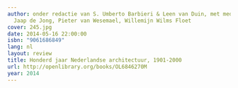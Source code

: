 ```yaml
---
author: onder redactie van S. Umberto Barbieri & Leen van Duin, met medewerking van
  Jaap de Jong, Pieter van Wesemael, Willemijn Wilms Floet
cover: 245.jpg
date: 2014-05-16 22:00:00
isbn: "9061686849"
lang: nl
layout: review
title: Honderd jaar Nederlandse architectuur, 1901-2000
url: http://openlibrary.org/books/OL6846270M
year: 2014
---
```


